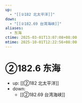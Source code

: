 ```yaml
---
up:
  - "[[②182 北太平洋]]"
down:
  - "[[②182.69 台湾海峡]]"
aliases:
  - 东海
ctime: 2025-03-01T13:07:08+08:00
mtime: 2025-10-01T12:22:56+08:00
---
```


# ②182.6 东海

- up: [[②182 北太平洋]]
- down:	
	- [[②182.69 台湾海峡]]
	
